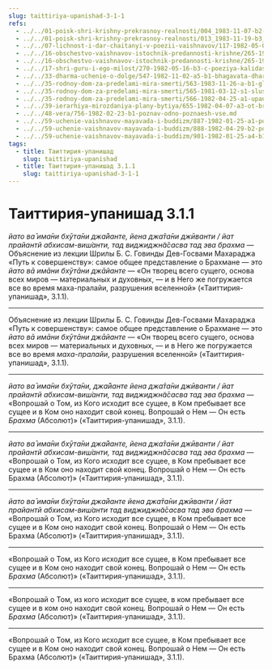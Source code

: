 ```yaml
---
slug: taittiriya-upanishad-3-1-1
refs:
  - ../../01-poisk-shri-krishny-prekrasnoy-realnosti/004_1983-11-07-b2-c_sridharmj_poisk_shri_krishny-vysochajshaja_potrebnost_i_cel_vsego_chelovechestva.md
  - ../../01-poisk-shri-krishny-prekrasnoy-realnosti/013_1983-11-19-b3_sridharmj_poisk_shri_krishny-jeto_cel_zhizni_s_bolshoj_bukvy.md
  - ../../07-lichnost-i-dar-chaitanyi-v-poezii-vaishnavov/117-1982-05-09-a6-poema-nayananandy-dasa-tot-kto-prinyal-gaurangu-ischerpal-vse-vidy-religioznyh-praktik-v-proshlyh-zhiznyah.md
  - ../../16-obschestvo-vaishnavov-istochnik-predannosti-krishne/265-1982-11-05-b3-c-obshhenie-s-vajshnavami-pozvolit-dostich-tseli-chelovecheskoj-zhizni.md
  - ../../16-obschestvo-vaishnavov-istochnik-predannosti-krishne/265-1982-11-05-b3-c-obshhenie-s-vajshnavami-pozvolit-dostich-tseli-chelovecheskoj-zhizni.md
  - ../../17-shri-guru-i-ego-milost/270-1982-05-16-b3-c-poeziya-kalidasa-guru-kak-teleskopicheskaya-sistema-linz.md
  - ../../33-dharma-uchenie-o-dolge/547-1982-11-02-a5-b1-bhagavata-dharma-osnovana-na-vlechenii-k-absolyutnomu-tsentru-krasote-i-lyubvi.md
  - ../../35-rodnoy-dom-za-predelami-mira-smerti/563-1983-11-26-a-b1-glavnyj-vopros-beseda-tsarya-parikshita-so-svyatym-shukadevom.md
  - ../../35-rodnoy-dom-za-predelami-mira-smerti/565-1981-03-12-s1-slushanie-duhovnyh-istin-probuzhdaet-i-ochishhaet-serdtse.md
  - ../../35-rodnoy-dom-za-predelami-mira-smerti/566-1982-04-25-a1-upanishady-i-bhagavatam-o-poiske-universalnogo-resheniya.md
  - ../../39-ierarhiya-mirozdaniya-plany-bytiya/655-1982-04-07-a3-ot-brahmana-k-radha-dasyam.md
  - ../../48-vera/756-1982-02-23-b1-poznav-odno-poznaesh-vse.md
  - ../../59-uchenie-vaishnavov-mayavada-i-buddizm/887-1982-01-25-a1-pochemu-shri-chajtanya-otverg-uchenie-buddy-i-shankary.md
  - ../../59-uchenie-vaishnavov-mayavada-i-buddizm/888-1982-04-29-b2-polnota-istiny-v-prinyatii-edinstva-i-mnogoobraziya.md
  - ../../59-uchenie-vaishnavov-mayavada-i-buddizm/901-1982-01-25-a4-b1-gradatsiya-soznaniya-opponenty-shankary.md
tags:
  - title: Таиттирия-упанишад
    slug: taittiriya-upanishad
  - title: Таиттирия-упанишад 3.1.1
    slug: taittiriya-upanishad-3-1-1
---
```


# Таиттирия-упанишад 3.1.1

*йато ва̄ има̄ни бхӯта̄ни джа̄йанте, йена джа̄та̄ни джӣванти / йат прайантй абхисам-виш́анти, тад виджиджн̃а̄сасва тад эва брахма* — Объяснение из лекции Шрилы Б. С. Говинды Дев-Госвами Махараджа «Путь к совершенству»: самое общее представление о Брахмане — это *йато вā имāни бхӯтāни джāйанте* — «Он творец всего сущего, основа всех миров — материальных и духовных, — и в Него же погружается все во время маха-пралайи, разрушения вселенной» («Таиттирия-упанишад», 3.1.1).

---

Объяснение из лекции Шрилы Б. С. Говинды Дев-Госвами Махараджа «Путь к совершенству»: самое общее представление о Брахмане — это *йато вā имāни бхӯтāни джāйанте* — «Он творец всего сущего, основа всех миров — материальных и духовных, — и в Него же погружается все во время *маха-пралайи*, разрушения вселенной» («Таиттирия-упанишад», 3.1.1).

---

*йато ва̄ има̄ни бхӯта̄ни, джа̄йанте йена джа̄та̄ни джӣванти / йат прайантй абхисам-виш́анти, тад виджиджн̃а̄сасва тад эва брахма* — «Вопрошай о Том, из Кого исходит все сущее, в Ком пребывает все сущее и в Ком оно находит свой конец. Вопрошай о Нем — Он есть *Брахма* (Абсолют)» («Таиттирия-упанишад», 3.1.1).

---

*йато ва̄ има̄ни бхӯта̄ни джа̄йанте, йена джа̄та̄ни джӣванти / йат прайантй абхисам-виш́анти, тад виджиджн̃а̄сасва тад эва брахма* — «Вопрошай о Том, из Кого исходит все сущее, в Ком пребывает все сущее и в Ком оно находит свой конец. Вопрошай о Нем — Он есть Брахма (Абсолют)» («Таиттирия-упанишад», 3.1.1).

---

*йато ва̄ има̄ни бхӯта̄ни джа̄йанте йена джа̄та̄ни джӣванти / йат прайантй абхисам-виш́анти тад виджиджн̃а̄сасва тад эва брахма* — «Вопрошай о Том, из Кого исходит все сущее, в Ком пребывает все сущее и в Ком оно находит свой конец. Вопрошай о Нем — Он есть Брахма (Абсолют)» («Таиттирия-упанишад», 3.1.1).

---

«Вопрошай о Том, из Кого исходит все сущее, в Ком пребывает все сущее и в Ком оно находит свой конец. Вопрошай о Нем — Он есть *Брахма* (Абсолют)» («Таиттирия-упанишад», 3.1.1).

---

«Вопрошай о Том, из кого исходит все сущее, в ком пребывает все сущее и в ком оно находит свой конец. Вопрошай о Нем — Он есть *Брахма* (Абсолют)» («Таиттирия-упанишад», 3.1.1).

---

«Вопрошай о Том, из Кого исходит все сущее, в Ком пребывает все сущее и в Ком оно находит свой конец. Вопрошай о Нем — Он есть Брахма (Абсолют)» («Таиттирия-упанишад», 3.1.1).

